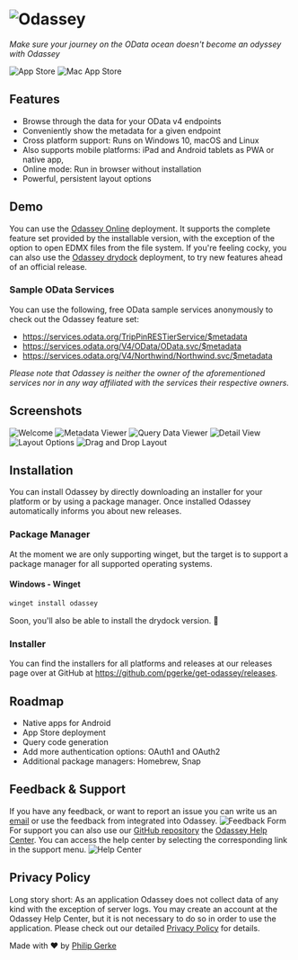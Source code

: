 # ![Odassey](images/logo.svg)

_Make sure your journey on the OData ocean doesn't become an odyssey with Odassey_

![App Store](images/AppStore.svg)
![Mac App Store](images/MacAppStore.svg)

## Features

- Browse through the data for your OData v4 endpoints
- Conveniently show the metadata for a given endpoint
- Cross platform support: Runs on Windows 10, macOS and Linux
- Also supports mobile platforms: iPad and Android tablets as PWA or native app,
- Online mode: Run in browser without installation
- Powerful, persistent layout options

## Demo

You can use the [Odassey Online](https://odassey.philipgerke.com) deployment. It supports the complete feature set provided by the installable version, with the exception of the option to open EDMX files from the file system. If you're feeling cocky, you can also use the [Odassey drydock](https://drydock.philipgerke.com) deployment, to try new features ahead of an official release.

### Sample OData Services

You can use the following, free OData sample services anonymously to check out the Odassey feature set:

- https://services.odata.org/TripPinRESTierService/$metadata
- https://services.odata.org/V4/OData/OData.svc/$metadata
- https://services.odata.org/V4/Northwind/Northwind.svc/$metadata

_Please note that Odassey is neither the owner of the aforementioned services nor in any way affiliated with the services their respective owners._

## Screenshots

![Welcome](images/screenshots/welcome.jpg)
![Metadata Viewer](images/screenshots/metadata.jpg)
![Query Data Viewer](images/screenshots/querydata.jpg)
![Detail View](images/screenshots/detail.jpg)
![Layout Options](images/screenshots/layout.jpg)
![Drag and Drop Layout](images/screenshots/dragndrop.jpg)

## Installation

You can install Odassey by directly downloading an installer for your platform or by using a package manager. Once installed Odassey automatically informs you about new releases.

### Package Manager

At the moment we are only supporting winget, but the target is to support a package manager for all supported operating systems.

#### Windows - Winget

```powershell
winget install odassey
```

Soon, you'll also be able to install the drydock version. 👀

### Installer

You can find the installers for all platforms and releases at our releases page over at GitHub at https://github.com/pgerke/get-odassey/releases.

## Roadmap

- Native apps for Android
- App Store deployment
- Query code generation
- Add more authentication options: OAuth1 and OAuth2
- Additional package managers: Homebrew, Snap

## Feedback & Support

If you have any feedback, or want to report an issue you can write us an [email](mailto:support@odassey.de) or use the feedback from integrated into Odassey.
![Feedback Form](images/screenshots/feedback_button.jpg)
For support you can also use our [GitHub repository](https://github.com/pgerke/get-odassey) the [Odassey Help Center](http://helpcenter.odassey.de).
You can access the help center by selecting the corresponding link in the support menu.
![Help Center](images/screenshots/help_center.jpg)

## Privacy Policy

Long story short: As an application Odassey does not collect data of any kind with the exception of server logs. You may create an account at the Odassey Help Center, but it is not necessary to do so in order to use the application. Please check out our detailed [Privacy Policy](https://privacy.philipgerke.com/) for details.

Made with ❤️ by [Philip Gerke](https://github.com/pgerke)
